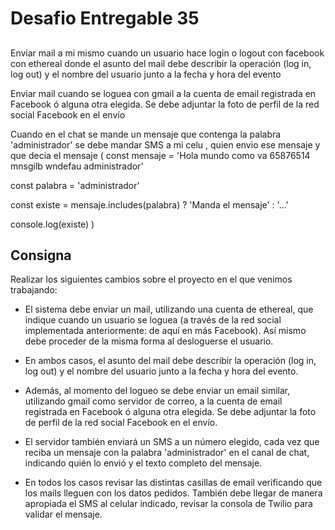 # Desafio Entregable 35

##

Enviar mail a mi mismo cuando un usuario hace login o logout con facebook con ethereal donde el asunto del mail debe describir la operación (log in, log out) y el nombre del usuario junto a la fecha y hora del evento

Enviar mail cuando se loguea con gmail a la cuenta de email registrada en Facebook ó alguna otra elegida. Se debe adjuntar la foto de perfil de la red social Facebook en el envío

Cuando en el chat se mande un mensaje que contenga la palabra 'administrador' se debe mandar SMS a mi celu , quien envio ese mensaje y que decia el mensaje
(
const mensaje = 'Hola mundo como va 65876514 mnsgilb wndefau administrador'

const palabra = 'administrador'

const existe = mensaje.includes(palabra) ? 'Manda el mensaje' : '...'

console.log(existe)
)
## Consigna

Realizar los siguientes cambios sobre el proyecto en el que venimos trabajando:

- El sistema debe enviar un mail, utilizando una cuenta de ethereal, que indique cuando un usuario se loguea (a través de la red social implementada anteriormente: de aquí en más Facebook). Así mismo debe proceder de la misma forma al desloguerse el usuario. 

- En ambos casos, el asunto del mail debe describir la operación (log in, log out) y el nombre del usuario junto a la fecha y hora del evento.

- Además, al momento del logueo se debe enviar un email similar, utilizando gmail como servidor de correo, a la cuenta de email registrada en Facebook ó alguna otra elegida. Se debe adjuntar la foto de perfil de la red social Facebook en el envío.

- El servidor también enviará un SMS a un número elegido, cada vez que reciba un mensaje con la palabra 'administrador' en el canal de chat, indicando quién lo envió y el texto completo del mensaje.

- En todos los casos revisar las distintas casillas de email verificando que los mails lleguen con los datos pedidos. También debe llegar de manera apropiada el SMS al celular indicado, revisar la consola de Twilio para validar el mensaje.




